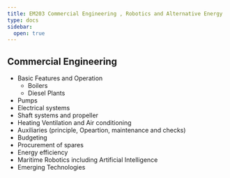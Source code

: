 ```yaml
---
title: EM203 Commercial Engineering , Robotics and Alternative Energy
type: docs
sidebar:
  open: true
---
```

## Commercial Engineering

* Basic Features and Operation
	* Boilers
	* Diesel Plants
* Pumps
* Electrical systems
* Shaft systems and propeller
* Heating Ventilation and Air conditioning
* Auxiliaries (principle, Opeartion, maintenance and checks)
* Budgeting
* Procurement of spares
* Energy efficiency
* Maritime Robotics including Artificial Intelligence
* Emerging Technologies
